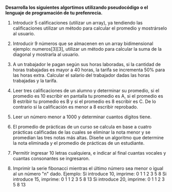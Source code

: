 **Desarrolla los siguientes algortimos utilizando pseudocódigo o el lenguaje de programación de tu prefenrecia.**

1. Introducir 5 calificaciones (utilizar un array), ya tendiendo las calificaciones utilizar un método para calcular el promedio y mostrárselo al usuario.

2. Introducir 9 números que se almacenen en un array bidimensional ejemplo: numeros[3][3], utilizar un método para calcular la suma de la diagonal y mostrarla al usuario. 

3. A un trabajador le pagan según sus horas laboradas, si la cantidad de horas trabajadas es mayor a 40 horas, la tarifa se incrementa 50% para las horas extra. Calcular el salario del trabajador dadas las horas trabajadas y la tarifa.

4. Leer tres calificaciones de un alumno y determinar su promedio, si el promedio es 10 escribir en pantalla tu promedio es A, si el promedio es B estribir tu promedio es B y si el promedio es 8 escribir es C. De lo contrario si la calificación es menor a 8 escribir reprobado.

5. Leer un número menor a 1000 y determinar cuantos dígitos tiene.

6. El promedio de prácticas de un curso se calcula en base a cuatro prácticas calificadas de las cuales se eliminar la nota menor y se promedian las tres notas más altas. Diseñe un algoritmo que determine la nota eliminada y el promedio de prácticas de un estudiante.

7. Permitir ingresar 10 letras cualquiera, e indicar al final cuantas vocales y cuantas consonantes se ingresaron.

8. Imprimir la serie fibonacci mientras el último número sea menor o igual al un número "n" dado. 
Ejemplo: Si introduce 10, imprime:  0 1 1 2 3 5 8
Si introduce 15, imprime: 0 1 1 2 3 5 8 13
Si introduce 20, imprime: 0 1 1 2 3 5 8 13
